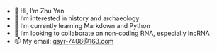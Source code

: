 - 👋 Hi, I’m Zhu Yan
- 👀 I’m interested in history and archaeology
- 🌱 I’m currently learning Markdown and Python
- 💞️ I’m looking to collaborate on non-coding RNA, especially lncRNA
- 📫 My email: qsyr-7408@163.com 

<!---
ZhuYan-SIPPE/ZhuYan-SIPPE is a ✨ special ✨ repository because its `README.md` (this file) appears on your GitHub profile.
You can click the Preview link to take a look at your changes.
--->
